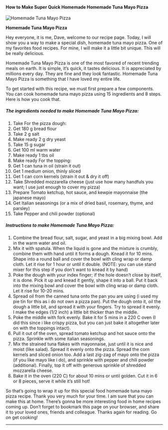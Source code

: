             

#### How to Make Super Quick Homemade Homemade Tuna Mayo Pizza

![Homemade Tuna Mayo Pizza](https://img-global.cpcdn.com/recipes/8316fd6eb9a3cad7/751x532cq70/homemade-tuna-mayo-pizza-recipe-main-photo.jpg)

**Homemade Tuna Mayo Pizza**

Hey everyone, it is me, Dave, welcome to our recipe page. Today, I will show you a way to make a special dish, homemade tuna mayo pizza. One of my favorites food recipes. For mine, I will make it a little bit unique. This will be really delicious.

Homemade Tuna Mayo Pizza is one of the most favored of recent trending meals on earth. It is simple, it’s quick, it tastes delicious. It is appreciated by millions every day. They are fine and they look fantastic. Homemade Tuna Mayo Pizza is something that I have loved my entire life.

To get started with this recipe, we must first prepare a few components. You can cook homemade tuna mayo pizza using 15 ingredients and 8 steps. Here is how you cook that.

##### The ingredients needed to make Homemade Tuna Mayo Pizza:

1.  Take For the pizza dough:
2.  Get 180 g bread flour
3.  Take 2 g salt
4.  Make ready 2 g dry yeast
5.  Take 15 g sugar
6.  Get 100 ml warm water
7.  Make ready 1 tbs oil
8.  Make ready For the topping:
9.  Get 1 can tuna in oil (strain it out)
10.  Get 1 medium onion, thinly sliced
11.  Get 1 can corn kernels (strain it out & dry it off)
12.  Take Shredded mozzarella cheese (just use how many handfuls you want; I use just enough to cover my pizza)
13.  Prepare Tomato ketchup, hot sauce, and kewpie mayonnaise (the japanese mayo)
14.  Get Italian seasonings (or a mix of dried basil, rosemary, thyme, and parsley)
15.  Take Pepper and chili powder (optional)

##### Instructions to make Homemade Tuna Mayo Pizza:

1.  Combine the bread flour, salt, sugar, and yeast in a big mixing bowl. Add in the warm water and oil.
2.  Mix it with spatula. When the liquid is gone and the mixture is crumbly, combine them with hand until it forms a dough. Knead it for 10 mins. Shape into a round ball and cover the bowl with cling wrap or damp cloth. Let it rise for 1 hour or until it double. (NOTE: you can use stand mixer for this step if you don’t want to knead it by hand)
3.  Poke the dough with your index finger; if the hole doesn’t close by itself, it is done. Pick it up and knead it gently, shape it into a ball. Put it back into the mixing bowl and cover the bowl with cling wrap or damp cloth. Let it rise for 10-20 mins.
4.  Spread oil from the canned tuna onto the pan you are using (i used my pie tin for this as i do not own a pizza pan). Put the dough onto it, oil the dough a little bit, and spread it with your fingers. Try to spread it evenly. I make the edges (1/2 inch) a little bit thicker than the middle.
5.  Poke the middle with fork evenly. Bake it for 5 mins in a 220 C oven (I did this since i like crispy pizza, but you can just bake it altogether later on with the toppings intact).
6.  Pull it out of the oven, spread tomato ketchup and hot sauce onto the pizza. Sprinkle with some italian seasonings.
7.  Mix the strained tuna flakes with mayonnaise, just until it is nice and moist (like salad). Spread it evenly onto the pizza. Spread the corn kernels and sliced onion too. Add a last zig-zag of mayo onto the pizza (if you like mayo like i do), and sprinkle with pepper and chili powder (additional). Finally, top it off with generous sprinkle of shredded mozzarella cheese.
8.  Bake it in the oven (220 C) for about 10 mins or until golden. Cut it in 6 or 8 pieces, serve it while it’s still hot!

So that’s going to wrap it up for this special food homemade tuna mayo pizza recipe. Thank you very much for your time. I am sure that you can make this at home. There’s gonna be more interesting food in home recipes coming up. Don’t forget to bookmark this page on your browser, and share it to your loved ones, friends and colleague. Thanks again for reading. Go on get cooking!

* * *